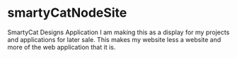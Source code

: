 # smartyCatNodeSite
SmartyCat Designs Application
I am making this as a display for my projects and applications for later sale. 
This makes my website less a website and more of the web application that it is.